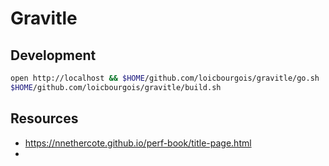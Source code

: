 # Gravitle


## Development
```sh
open http://localhost && $HOME/github.com/loicbourgois/gravitle/go.sh
$HOME/github.com/loicbourgois/gravitle/build.sh
```

## Resources
- https://nnethercote.github.io/perf-book/title-page.html
- 